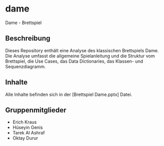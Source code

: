 # dame
Dame - Brettspiel

## Beschreibung

Dieses Repository enthält eine Analyse des klassischen Brettspiels Dame. Die Analyse umfasst die allgemeine Spielanleitung und die Struktur vom Brettspiel, die Use Cases, das Data Dictionaries, das Klassen- und Sequenzdiagramm.

## Inhalte

Alle Inhalte befinden sich in der [Brettspiel Dame.pptx] Datei.

## Gruppenmitglieder

- Erich Kraus
- Hüseyin Genis
- Tarek Al Ashraf
- Oktay Durur
